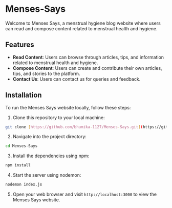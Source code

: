 # Menses-Says

Welcome to Menses Says, a menstrual hygiene blog website where users can read and compose content related to menstrual health and hygiene.

## Features

- **Read Content**: Users can browse through articles, tips, and information related to menstrual health and hygiene.
- **Compose Content**: Users can create and contribute their own articles, tips, and stories to the platform.
- **Contact Us**: Users can contact us for queries and feedback.

## Installation

To run the Menses Says website locally, follow these steps:

1. Clone this repository to your local machine:

```bash
git clone [https://github.com/bhumika-1127/Menses-Says.git](https://github.com/bhumika-1127/Menses-Says.git)
```

2. Navigate into the project directory:

```bash
cd Menses-Says
```

3. Install the dependencies using npm:

```bash
npm install
```

4. Start the server using nodemon:

```bash
nodemon index.js
```

5. Open your web browser and visit `http://localhost:3000` to view the Menses Says website.
